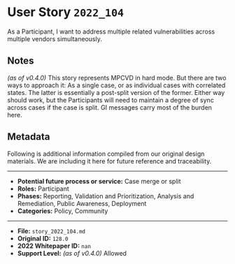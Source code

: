 
# User Story `2022_104` #

<!-- story-start -->As a Participant, I want to address multiple related vulnerabilities across multiple vendors simultaneously.<!-- story-end -->

## Notes ##

*(as of v0.4.0)*
This story represents MPCVD in hard mode. But there are two ways to approach it: As a single case, or as individual cases with correlated states. The latter is essentially a post-split version of the former. Either way should work, but the Participants will need to maintain a degree of sync across cases if the case is split. GI messages carry most of the burden here.


## Metadata ##

Following is additional information compiled from our original design materials.
We are including it here for future reference and traceability.

---

- **Potential future process or service:** Case merge or split
- **Roles:** Participant
- **Phases:** Reporting, Validation and Prioritization, Analysis and Remediation, Public Awareness, Deployment
- **Categories:** Policy, Community

---

- **File:** `story_2022_104.md`
- **Original ID:** `128.0`
- **2022 Whitepaper ID:** `nan`
- **Support Level:** *(as of v0.4.0)* Allowed
